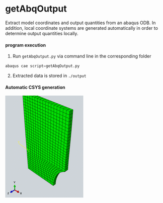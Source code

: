 # getAbqOutput
Extract model coordinates and output quantities from an abaqus ODB. In addition, local coordinate systems are generated automatically in order to determine output quantities locally.


#### program execution
1. Run `getAbqOutput.py` via command line in the corresponding folder
````python
abaqus cae script=getAbqOutput.py
````
2. Extracted data is stored in `./output`


#### Automatic CSYS generation
![](doc/CSYS_generation.gif)
